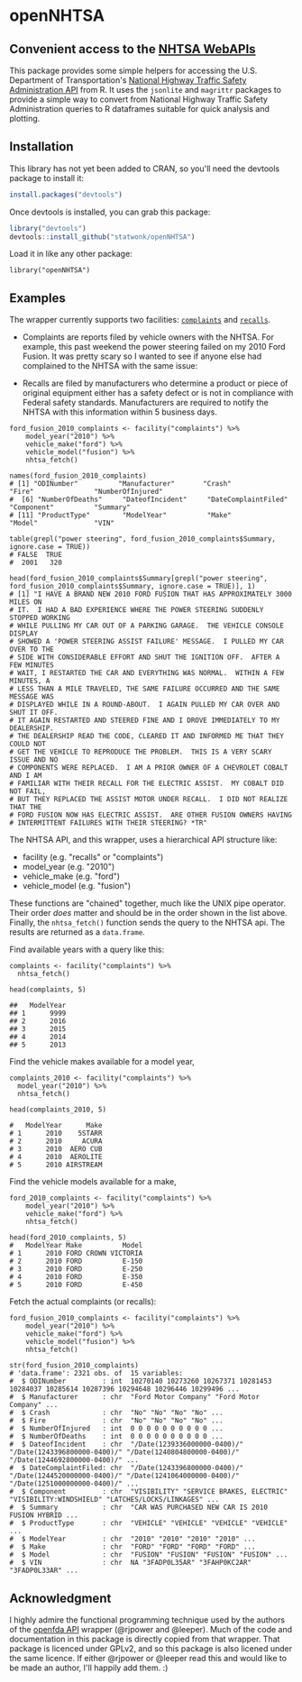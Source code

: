 # openNHTSA
## Convenient access to the [NHTSA WebAPIs](http://www.nhtsa.gov/webapi/Default.aspx?Recalls/API/83)

This package provides some simple helpers for accessing the U.S. Department of Transportation's [National Highway Traffic Safety Administration API](http://www.nhtsa.gov/webapi/Default.aspx?Recalls/API/83)
from R.  It uses the `jsonlite` and `magrittr` packages to provide a simple way to convert from National Highway Traffic Safety Administration queries to R dataframes suitable for quick analysis and plotting.

## Installation

This library has not yet been added to CRAN, so you'll need the devtools
package to install it:

```R
install.packages("devtools")
````

Once devtools is installed, you can grab this package:

```R
library("devtools")
devtools::install_github("statwonk/openNHTSA")
```

Load it in like any other package:

```{r}
library("openNHTSA")
```

## Examples

The wrapper currently supports two facilities: [`complaints`](http://www.nhtsa.gov/webapi/Default.aspx?Complaints/Metadata/81) and [`recalls`](http://www.nhtsa.gov/webapi/Default.aspx?Recalls/Metadata/83).

-  Complaints are reports filed by vehicle owners with the NHTSA. For example, this past weekend the power steering failed on my 2010 Ford Fusion. It was pretty scary so I wanted to see if anyone else had complained to the NHTSA with the same issue:

-  Recalls are filed by manufacturers who determine a product or piece of original equipment either has a safety defect or is not in compliance with Federal safety standards. Manufacturers are required to notify the NHTSA with this information within 5 business days.

```{r}
ford_fusion_2010_complaints <- facility("complaints") %>%
    model_year("2010") %>%
    vehicle_make("ford") %>%
    vehicle_model("fusion") %>%
    nhtsa_fetch()

names(ford_fusion_2010_complaints)
# [1] "ODINumber"          "Manufacturer"       "Crash"              "Fire"               "NumberOfInjured"
#  [6] "NumberOfDeaths"     "DateofIncident"     "DateComplaintFiled" "Component"          "Summary"
# [11] "ProductType"        "ModelYear"          "Make"               "Model"              "VIN"

table(grepl("power steering", ford_fusion_2010_complaints$Summary, ignore.case = TRUE))
# FALSE  TRUE 
#  2001   320

head(ford_fusion_2010_complaints$Summary[grepl("power steering", ford_fusion_2010_complaints$Summary, ignore.case = TRUE)], 1)
# [1] "I HAVE A BRAND NEW 2010 FORD FUSION THAT HAS APPROXIMATELY 3000 MILES ON
# IT.  I HAD A BAD EXPERIENCE WHERE THE POWER STEERING SUDDENLY STOPPED WORKING
# WHILE PULLING MY CAR OUT OF A PARKING GARAGE.  THE VEHICLE CONSOLE DISPLAY
# SHOWED A 'POWER STEERING ASSIST FAILURE' MESSAGE.  I PULLED MY CAR OVER TO THE
# SIDE WITH CONSIDERABLE EFFORT AND SHUT THE IGNITION OFF.  AFTER A FEW MINUTES
# WAIT, I RESTARTED THE CAR AND EVERYTHING WAS NORMAL.  WITHIN A FEW MINUTES, A
# LESS THAN A MILE TRAVELED, THE SAME FAILURE OCCURRED AND THE SAME MESSAGE WAS
# DISPLAYED WHILE IN A ROUND-ABOUT.  I AGAIN PULLED MY CAR OVER AND SHUT IT OFF.
# IT AGAIN RESTARTED AND STEERED FINE AND I DROVE IMMEDIATELY TO MY DEALERSHIP.
# THE DEALERSHIP READ THE CODE, CLEARED IT AND INFORMED ME THAT THEY COULD NOT
# GET THE VEHICLE TO REPRODUCE THE PROBLEM.  THIS IS A VERY SCARY ISSUE AND NO
# COMPONENTS WERE REPLACED.  I AM A PRIOR OWNER OF A CHEVROLET COBALT AND I AM
# FAMILIAR WITH THEIR RECALL FOR THE ELECTRIC ASSIST.  MY COBALT DID NOT FAIL,
# BUT THEY REPLACED THE ASSIST MOTOR UNDER RECALL.  I DID NOT REALIZE THAT THE
# FORD FUSION NOW HAS ELECTRIC ASSIST.  ARE OTHER FUSION OWNERS HAVING
# INTERMITTENT FAILURES WITH THEIR STEERING? *TR"
```

The NHTSA API, and this wrapper, uses a hierarchical API structure like:
  -  facility (e.g. "recalls" or "complaints")
  -  model_year (e.g. "2010")
  -  vehicle_make (e.g. "ford")
  -  vehicle_model (e.g. "fusion")

These functions are "chained" together, much like the UNIX pipe operator. Their order _does_ matter and should be in the order shown in the list above. Finally, the `nhtsa_fetch()` function sends the query to the NHTSA api. The results are returned as a `data.frame`.

Find available years with a query like this:

```{r}
complaints <- facility("complaints") %>%
  nhtsa_fetch()

head(complaints, 5)

##   ModelYear
## 1      9999
## 2      2016
## 3      2015
## 4      2014
## 5      2013
```

Find the vehicle makes available for a model year,

```{r}
complaints_2010 <- facility("complaints") %>%
  model_year("2010") %>%
  nhtsa_fetch()

head(complaints_2010, 5)

#   ModelYear      Make
# 1      2010    5STARR
# 2      2010     ACURA
# 3      2010  AERO CUB
# 4      2010  AEROLITE
# 5      2010 AIRSTREAM
```

Find the vehicle models available for a make,

```{r}
ford_2010_complaints <- facility("complaints") %>%
    model_year("2010") %>%
    vehicle_make("ford") %>%
    nhtsa_fetch()

head(ford_2010_complaints, 5)
#   ModelYear Make          Model
# 1      2010 FORD CROWN VICTORIA
# 2      2010 FORD          E-150
# 3      2010 FORD          E-250
# 4      2010 FORD          E-350
# 5      2010 FORD          E-450
```

Fetch the actual complaints (or recalls):

```{r}
ford_fusion_2010_complaints <- facility("complaints") %>%
    model_year("2010") %>%
    vehicle_make("ford") %>%
    vehicle_model("fusion") %>%
    nhtsa_fetch()

str(ford_fusion_2010_complaints)
# 'data.frame':	2321 obs. of  15 variables:
#  $ ODINumber         : int  10270140 10273260 10267371 10281453 10284037 10285614 10287396 10294648 10296446 10299496 ...
#  $ Manufacturer      : chr  "Ford Motor Company" "Ford Motor Company" ...
#  $ Crash             : chr  "No" "No" "No" "No" ...
#  $ Fire              : chr  "No" "No" "No" "No" ...
#  $ NumberOfInjured   : int  0 0 0 0 0 0 0 0 0 0 ...
#  $ NumberOfDeaths    : int  0 0 0 0 0 0 0 0 0 0 ...
#  $ DateofIncident    : chr  "/Date(1239336000000-0400)/" "/Date(1243396800000-0400)/" "/Date(1240804800000-0400)/" "/Date(1244692800000-0400)/" ...
#  $ DateComplaintFiled: chr  "/Date(1243396800000-0400)/" "/Date(1244520000000-0400)/" "/Date(1241064000000-0400)/" "/Date(1251000000000-0400)/" ...
#  $ Component         : chr  "VISIBILITY" "SERVICE BRAKES, ELECTRIC" "VISIBILITY:WINDSHIELD" "LATCHES/LOCKS/LINKAGES" ...
#  $ Summary           : chr  "CAR WAS PURCHASED NEW CAR IS 2010 FUSION HYBRID ...
#  $ ProductType       : chr  "VEHICLE" "VEHICLE" "VEHICLE" "VEHICLE" ...
#  $ ModelYear         : chr  "2010" "2010" "2010" "2010" ...
#  $ Make              : chr  "FORD" "FORD" "FORD" "FORD" ...
#  $ Model             : chr  "FUSION" "FUSION" "FUSION" "FUSION" ...
#  $ VIN               : chr  NA "3FADP0L35AR" "3FAHP0KC2AR" "3FADP0L33AR" ...
```

## Acknowledgment
I highly admire the functional programming technique used by the authors of the [openfda API](https://github.com/rOpenHealth/openfda) wrapper (@rjpower and @leeper). Much of the code and documentation in this package is directly copied from that wrapper. That package is licenced under GPLv2, and so this package is also licened under the same licence. If either @rjpower or @leeper read this and would like to be made an author, I'll happily add them. :)
